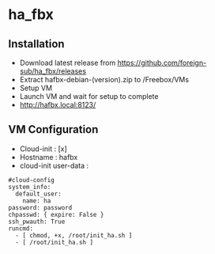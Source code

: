 # ha_fbx

## Installation

* Download latest release from https://github.com/foreign-sub/ha_fbx/releases
* Extract hafbx-debian-(version).zip to /Freebox/VMs
* Setup VM
* Launch VM and wait for setup to complete
* http://hafbx.local:8123/

## VM Configuration

- Cloud-init : [x]
- Hostname : hafbx
- cloud-init user-data :
```
#cloud-config
system_info:
  default_user:
    name: ha
password: password
chpasswd: { expire: False }
ssh_pwauth: True
runcmd:
  - [ chmod, +x, /root/init_ha.sh ]
  - [ /root/init_ha.sh ]
```
